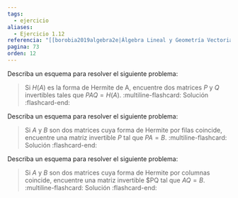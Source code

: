 ```yaml
---
tags:
  - ejercicio
aliases:
  - Ejercicio 1.12
referencia: "[[borobia2019algebra2e|Álgebra Lineal y Geometría Vectorial (2a ed)]]"
pagina: 73
orden: 12
---
```

Describa un esquema para resolver el siguiente problema:
>Si $H(A)$ es la forma de Hermite de A, encuentre dos matrices $P$ y $Q$ invertibles tales que $PAQ = H(A)$.
:multiline-flashcard:
Solución
:flashcard-end:

Describa un esquema para resolver el siguiente problema:
>Si $A$ y $B$ son dos matrices cuya forma de Hermite por filas coincide, encuentre una matriz invertible $P$ tal que $PA = B$.
:multiline-flashcard:
Solución
:flashcard-end:

Describa un esquema para resolver el siguiente problema:
>Si $A$ y $B$ son dos matrices cuya forma de Hermite por columnas coincide, encuentre una matriz invertible $PQ tal que $AQ = B$.
:multiline-flashcard:
Solución
:flashcard-end:
